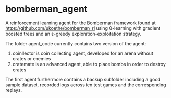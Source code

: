 # bomberman_agent
A reinforcement learning agent for the Bomberman framework found at https://github.com/ukoethe/bomberman_rl
using Q-learning with gradient boosted trees and an ε-greedy exploration-exploitation strategy.

The folder agent_code currently contains two version of the agent:
1. coinllector is coin collecting agent, developed for an arena without crates or enemies
2. cratemate is an advanced agent, able to place bombs in order to destroy crates

The first agent furthermore contains a backup subfolder including a good sample dataset,
recorded logs across ten test games and the corresponding replays.
